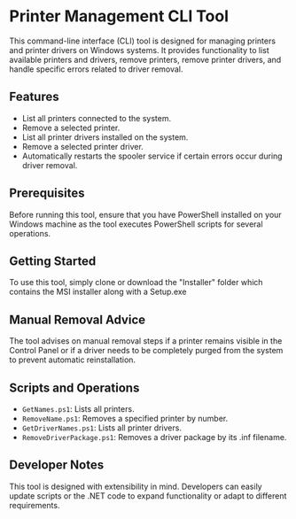 
# Printer Management CLI Tool

This command-line interface (CLI) tool is designed for managing printers and printer drivers on Windows systems. It provides functionality to list available printers and drivers, remove printers, remove printer drivers, and handle specific errors related to driver removal.

## Features

- List all printers connected to the system.
- Remove a selected printer.
- List all printer drivers installed on the system.
- Remove a selected printer driver.
- Automatically restarts the spooler service if certain errors occur during driver removal.

## Prerequisites

Before running this tool, ensure that you have PowerShell installed on your Windows machine as the tool executes PowerShell scripts for several operations.

## Getting Started

To use this tool, simply clone or download the "Installer" folder which contains the MSI installer along with a Setup.exe

## Manual Removal Advice

The tool advises on manual removal steps if a printer remains visible in the Control Panel or if a driver needs to be completely purged from the system to prevent automatic reinstallation.

## Scripts and Operations

- `GetNames.ps1`: Lists all printers.
- `RemoveName.ps1`: Removes a specified printer by number.
- `GetDriverNames.ps1`: Lists all printer drivers.
- `RemoveDriverPackage.ps1`: Removes a driver package by its .inf filename.

## Developer Notes

This tool is designed with extensibility in mind. Developers can easily update scripts or the .NET code to expand functionality or adapt to different requirements.
